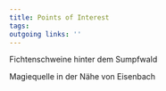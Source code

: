 ```yaml
---
title: Points of Interest  
tags:   
outgoing links: ''  
---
```

Fichtenschweine hinter dem Sumpfwald



Magiequelle in der Nähe von Eisenbach
